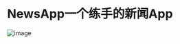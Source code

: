 # NewsApp一个练手的新闻App

![image](https://github.com/qqhahaboy/NewsApp/blob/master/app/images/image1.jpg)
